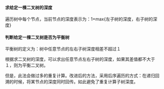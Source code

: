 


#### 求给定一棵二叉树的深度

遍历树中每个节点，当前节点的深度表示为：1+max{左子树的深度，右子树的深度}


#### 判断给定一棵二叉树是否为平衡树

平衡树的定义为：树中任意节点的左右子树深度相差不超过１


根据求二叉树的深度，可以求出任意节点左右子树的深度，如果其差值都不大于１，则为平衡二叉树。

但是，此法会做过多的重复计算。改进后的方法，采用后序遍历的方式：在递归回溯的时候，将某节点的深度同时回传。如此避免了重复计算子树深度。



